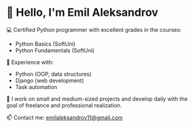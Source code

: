 # 👋 Hello, I'm Emil Aleksandrov

💻 Certified Python programmer with excellent grades in the courses:
- Python Basics (SoftUni) 
- Python Fundamentals (SoftUni) 

🔧 Experience with:
- Python (OOP, data structures)
- Django (web development)
- Task automation

🧪 I work on small and medium-sized projects and develop daily with the goal of freelance and professional realization.

📫 Contact me: emilaleksandrov11@gmail.com
